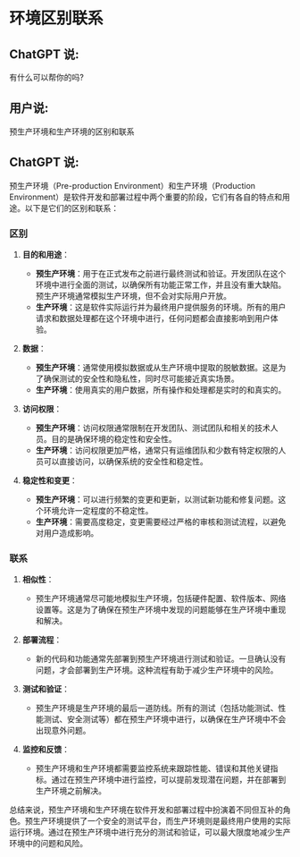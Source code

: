 # 环境区别联系

## ChatGPT 说:

有什么可以帮你的吗?

## 用户说:

预生产环境和生产环境的区别和联系

## ChatGPT 说:

预生产环境（Pre-production Environment）和生产环境（Production Environment）是软件开发和部署过程中两个重要的阶段，它们有各自的特点和用途。以下是它们的区别和联系：

### 区别

1. **目的和用途**：

   - **预生产环境**：用于在正式发布之前进行最终测试和验证。开发团队在这个环境中进行全面的测试，以确保所有功能正常工作，并且没有重大缺陷。预生产环境通常模拟生产环境，但不会对实际用户开放。
   - **生产环境**：这是软件实际运行并为最终用户提供服务的环境。所有的用户请求和数据处理都在这个环境中进行，任何问题都会直接影响到用户体验。

2. **数据**：

   - **预生产环境**：通常使用模拟数据或从生产环境中提取的脱敏数据。这是为了确保测试的安全性和隐私性，同时尽可能接近真实场景。
   - **生产环境**：使用真实的用户数据，所有操作和处理都是实时的和真实的。

3. **访问权限**：

   - **预生产环境**：访问权限通常限制在开发团队、测试团队和相关的技术人员。目的是确保环境的稳定性和安全性。
   - **生产环境**：访问权限更加严格，通常只有运维团队和少数有特定权限的人员可以直接访问，以确保系统的安全性和稳定性。

4. **稳定性和变更**：
   - **预生产环境**：可以进行频繁的变更和更新，以测试新功能和修复问题。这个环境允许一定程度的不稳定性。
   - **生产环境**：需要高度稳定，变更需要经过严格的审核和测试流程，以避免对用户造成影响。

### 联系

1. **相似性**：

   - 预生产环境通常尽可能地模拟生产环境，包括硬件配置、软件版本、网络设置等。这是为了确保在预生产环境中发现的问题能够在生产环境中重现和解决。

2. **部署流程**：

   - 新的代码和功能通常先部署到预生产环境进行测试和验证。一旦确认没有问题，才会部署到生产环境。这种流程有助于减少生产环境中的风险。

3. **测试和验证**：

   - 预生产环境是生产环境的最后一道防线。所有的测试（包括功能测试、性能测试、安全测试等）都在预生产环境中进行，以确保在生产环境中不会出现意外问题。

4. **监控和反馈**：
   - 预生产环境和生产环境都需要监控系统来跟踪性能、错误和其他关键指标。通过在预生产环境中进行监控，可以提前发现潜在问题，并在部署到生产环境之前解决。

总结来说，预生产环境和生产环境在软件开发和部署过程中扮演着不同但互补的角色。预生产环境提供了一个安全的测试平台，而生产环境则是最终用户使用的实际运行环境。通过在预生产环境中进行充分的测试和验证，可以最大限度地减少生产环境中的问题和风险。
